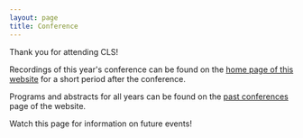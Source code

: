 ```yaml
---
layout: page
title: Conference
---
```

Thank you for attending CLS!

Recordings of this year's conference can be found on the [home page of this website](https://chicagolinguisticsociety.org) for a short period after the conference.

Programs and abstracts for all years can be found on the [past conferences](https:/chicagolinguisticsociety.org/past.html) page of the website.

Watch this page for information on future events!  


